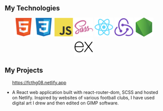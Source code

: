 <h2>My Technologies</h2>
<p align="center">
  <img src="https://raw.githubusercontent.com/devicons/devicon/master/icons/html5/html5-original.svg" alt="HTML5" height="60" width="60"/>
  <img src="https://raw.githubusercontent.com/devicons/devicon/master/icons/css3/css3-original.svg" alt="CSS3" height="60" width="60"/>
  <img src="https://raw.githubusercontent.com/devicons/devicon/master/icons/javascript/javascript-original.svg" alt="JavaScript" height="60" width="60"/>
  <img src="https://raw.githubusercontent.com/devicons/devicon/master/icons/sass/sass-original.svg" alt="SCSS" height="60" width="60" />
  <img src="https://raw.githubusercontent.com/devicons/devicon/master/icons/react/react-original.svg" alt="React.js" height="60" width="60"/>
  <img src="https://raw.githubusercontent.com/devicons/devicon/master/icons/redux/redux-original.svg" alt="Redux" height="60" width="60" />
  <img src="https://raw.githubusercontent.com/devicons/devicon/master/icons/nodejs/nodejs-original.svg" alt="Node.js" height="60" width="60"/>
  <img src="https://raw.githubusercontent.com/devicons/devicon/master/icons/express/express-original.svg" alt="Express.js" height="60" width="60" />
</p>
 <h2>My Projects</h2>
 <ul>
   
<a href="https://fcthg08.netlify.app" target="_blank">https://fcthg08.netlify.app</a> <br />
    <li /> A React web application built with react-router-dom, SCSS and hosted on Netlify. Inspired by websites of various football clubs, I have used digital art I drew and then edited on GIMP software.  
     </li>
 </ul>
 

